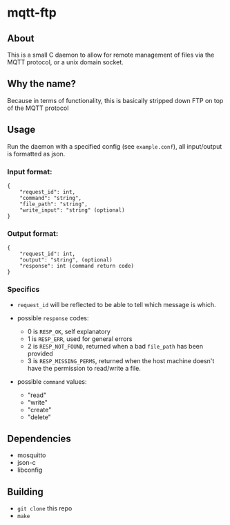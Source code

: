 # mqtt-ftp

## About

This is a small C daemon to allow for remote management of files via the MQTT protocol, or a unix domain socket.

## Why the name?

Because in terms of functionality, this is basically stripped down FTP on top of the MQTT protocol

## Usage

Run the daemon with a specified config (see `example.conf`), all input/output is formatted as json.

### Input format:
```
{
    "request_id": int,
    "command": "string",
    "file_path": "string",
    "write_input": "string" (optional)
}
```

### Output format:
```
{
    "request_id": int,
    "output": "string", (optional)
    "response": int (command return code)
}
```

### Specifics

* `request_id` will be reflected to be able to tell which message is which.

* possible `response` codes:
    - 0 is `RESP_OK`, self explanatory
    - 1 is `RESP_ERR`, used for general errors
    - 2 is `RESP_NOT_FOUND`, returned when a bad `file_path` has been provided
    - 3 is `RESP_MISSING_PERMS`, returned when the host machine doesn't have the permission to read/write a file.

* possible `command` values:
    - "read"
    - "write"
    - "create"
    - "delete"

## Dependencies

* mosquitto
* json-c
* libconfig

## Building

* `git clone` this repo
* `make`
